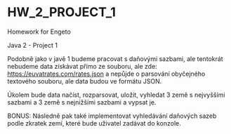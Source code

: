 # HW_2_PROJECT_1

Homework for Engeto

Java 2 - Project 1

Podobně jako v javě 1 budeme pracovat s daňovými sazbami, ale tentokrát nebudeme data získávat přímo ze souboru, ale zde: https://euvatrates.com/rates.json a nepůjde o parsování obyčejného textového souboru, ale data budou ve formátu JSON.

Úkolem bude data načíst, rozparsovat, uložit, vyhledat 3 země s nejvyššími sazbami a 3 země s nejnižšími sazbami a vypsat je.

BONUS: Následně pak také implementovat vyhledávání daňových sazeb podle zkratek zemí, které bude uživatel zadávat do konzole.
